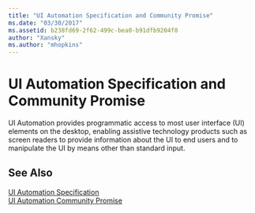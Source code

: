 ```yaml
---
title: "UI Automation Specification and Community Promise"
ms.date: "03/30/2017"
ms.assetid: b238fd69-2f62-499c-bea0-b91dfb9204f0
author: "Xansky"
ms.author: "mhopkins"
---
```

# UI Automation Specification and Community Promise
UI Automation provides programmatic access to most user interface (UI) elements on the desktop, enabling assistive technology products such as screen readers to provide information about the UI to end users and to manipulate the UI by means other than standard input.  
  
## See Also  
 [UI Automation Specification](https://go.microsoft.com/fwlink/?LinkId=108541)  
 [UI Automation Community Promise](https://go.microsoft.com/fwlink/?LinkId=108542)
